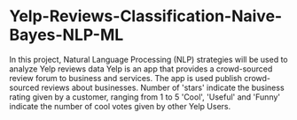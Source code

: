 # Yelp-Reviews-Classification-Naive-Bayes-NLP-ML
In this project, Natural Language Processing (NLP) strategies will be used to analyze Yelp reviews data Yelp is an app that provides a crowd-sourced review forum to business and services. The app is used publish crowd-sourced reviews about businesses. Number of 'stars' indicate the business rating given by a customer, ranging from 1 to 5 'Cool', 'Useful' and 'Funny' indicate the number of cool votes given by other Yelp Users. 
